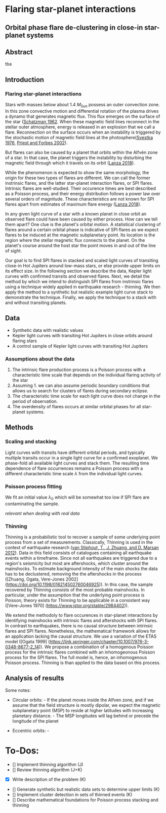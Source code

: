 # Flaring star-planet interactions
## Orbital phase flare de-clustering in close-in star-planet systems

## Abstract

tba

## Introduction

### Flaring star-planet interactions

Stars with masses below about 1.4 $M_\text{Sun}$ possess an outer convection zone. In this zone convective motion and differential rotation of the plasma drives a dynamo that generates magnetic flux. This flux emerges on the surface of the star ([Schatzman 1962](http://articles.adsabs.harvard.edu/full/1962AnAp...25...18S). When these magnetic field lines reconnect in the stellar outer atmosphere, energy is released in an explosion that we call a flare. Reconnection on the surface occurs when an instability is triggered by the stochastic motion of magnetic field lines at the photosphere([Svestka 1976](https://ui.adsabs.harvard.edu/abs/1976sofl.book.....S/abstract), [Priest and Forbes 2002](https://ui.adsabs.harvard.edu/abs/2002A%26ARv..10..313P/abstract)).

But flares can also be caused by a planet that orbits within the Alfvén zone of a star. In that case, the planet triggers the instability by disturbing the magnetic field through which it travels on its orbit ([Lanza 2018](https://ui.adsabs.harvard.edu/abs/2018A%26A...610A..81L/abstract)). 

While the phenomenon is expected to show the same morphology, the origin for these two types of flares are different. We can call the former instrinsic flares, and the latter star-planet interaction flares, or SPI flares. Intrinsic flares are well-studied. Their occurence times are best described as a Poisson process, and their energy distribution follows a power law over several orders of magnitude. These characteristics are not known for SPI flares apart from estimates of maximum flare energy ([Lanza 2018](https://ui.adsabs.harvard.edu/abs/2018A%26A...610A..81L/abstract)). 

In any given light curve of a star with a known planet in close orbit an observed flare could have been caused by either process. How can we tell them apart? One clue is the planet's orbital motion. A statistical clustering of flares around a certain orbital phase is indicative of SPI flares as we expect flares to be induced at the magnetic subplanetary point. Its location is the region where the stellar magnetic flux connects to the planet. On the planet's course around the host star the point moves in and out of the line of sight.

Our goal is to find SPI flares in stacked and scaled light curves of transiting close-in Hot Jupiters around low-mass stars, or else provide upper limits on its effect size. In the following section we describe the data, Kepler light curves with confirmed transits and observed flares. Next, we detail the method by which we intend to distinguish SPI flares from instrinsic flares using a technique widely applied in earthquake research - thinning. We then apply the method to a synthetic but realistic example light curve stack to demonstrate the technique. Finally, we apply the technique to a stack with and without transiting planets.  

## Data

- Synthetic data with realistic values
- Kepler light curves with transiting Hot Jupiters in close orbits around flaring stars
- A control sample of Kepler light curves with transiting Hot Jupiters

### Assumptions about the data

1. The intrinsic flare production process is a Poisson process with a characteristic time scale that depends on the individual flaring activity of the star
2. Assuming 1. we can also assume periodic boundary conditions that allows us to search for clusters of flares during secondary eclipse.
3. The characteristic time scale for each light curve does not change in the period of observation.
4. The overdensity of flares occurs at similar orbital phases for all star-planet systems.

## Methods

### Scaling and stacking

Light curves with transits have different orbital periods, and typically multiple transits occur in a single light curve for a confirmed exoplanet. We phase-fold all available light curves and stack them. The resulting time dependence of flare occurrences remains a Poisson process with a different characteristic time scale $\lambda$ from the individual light curves.


### Poisson process fitting

We fit an initial value $\lambda_0$ which will be somewhat too low if SPI flare are contaminating the sample.

_relevant when dealing with real data_

### Thinning

Thinning is a probabilistic tool to recover a sample of some underlying point process from a set of measurements. Classically, Thinning is used in the context of earthquake research ([van Stiphout, T., J. Zhuang, and D. Marsan 2012](http://www.corssa.org/export/sites/corssa/.galleries/articles-pdf/vanStiphout_et_al.pdf)). Data in this field consists of catalogues containing all earthquake events within a timeframe. Since not all earthquakes are triggered due to a region's seismicity but most are aftershocks, which cluster around the mainshocks. To estimate background intensity of the main shocks the data has to be declustered, removing the the aftershocks in the process ([Zhuang, Ogata, Vere-Jones 2002] (https://doi.org/10.1198/016214502760046925)). In this case, the sample recovered by Thinning consists of the most probable mainshocks.
In particular, under the assumption that the underlying point process is Poisson, theory exists for Thinning to be applicable in a consistent way ([Vere-Jones 1970] (https://www.jstor.org/stable/2984402)). 

We extend the methodoly to flare occurences in star-planet interactions by identifying mainshocks with intrinsic flares and aftershocks with SPI flares. In contrast to earthquakes, there is no causal structure between intrinsic flares and SPI flares. Nonetheless, the mathematical framework allows for an application lacking the causal structure. We use a variation of the ETAS model ([Ogata 1999] (https://link.springer.com/chapter/10.1007/978-3-0348-8677-2_14)). We propose a combination of a homogenous Poisson process for the intrinsic flares combined with an inhomogeonous Poisson process for the SPI flares. The full model is, hence, an inhomogenous Poisson process. Thinning is than applied to the data based on this process.


## Analysis of results

Some notes:

- Circular orbits:
        - If the planet moves inside the Alfven zone, and if we assume that the field structure is mostly dipolar, we expect the magnetic subplanetary point (MSP) to reside at higher latitudes with increasing planetary distance. 
        - The MSP longitudes will lag behind or precede the longitude of the planet 

- Eccentric orbits:
        - 

# To-Dos:

- [] Implement thinning algorithm (J)
- [] Review thinning algorithm (J+K)
- [x] Write description of the problem (K)
- [] Generate synthetic but realistic data sets to determine upper limits (K)
- [] Implement cluster detection in sets of thinned events (K)
- [] Describe mathematical foundations for Poisson process stacking and thinning 





